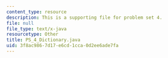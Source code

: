 ```yaml
---
content_type: resource
description: This is a supporting file for problem set 4.
file: null
file_type: text/x-java
resourcetype: Other
title: PS_4_Dictionary.java
uid: 3f8ac986-7d17-e6cd-1cca-0d2ee6ade7fa
---
```

